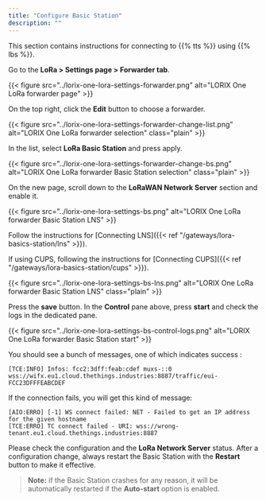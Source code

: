 ```yaml
---
title: "Configure Basic Station"
description: ""
---
```


This section contains instructions for connecting to {{% tts %}} using {{% lbs %}}.

<!--more-->

Go to the **LoRa > Settings page > Forwarder tab**.

{{< figure src="../lorix-one-lora-settings-forwarder.png" alt="LORIX One LoRa forwarder page" >}}

On the top right, click the **Edit** button to choose a forwarder.

{{< figure src="../lorix-one-lora-settings-forwarder-change-list.png" alt="LORIX One LoRa forwarder selection" class="plain" >}}

In the list, select **LoRa Basic Station** and press apply.

{{< figure src="../lorix-one-lora-settings-forwarder-change-bs.png" alt="LORIX One LoRa forwarder Basic Station selection" class="plain" >}}

On the new page, scroll down to the **LoRaWAN Network Server** section and enable it.

{{< figure src="../lorix-one-lora-settings-bs.png" alt="LORIX One LoRa forwarder Basic Station LNS" >}}

Follow the instructions for [Connecting LNS]({{< ref "/gateways/lora-basics-station/lns" >}}).

If using CUPS, following the instructions for [Connecting CUPS]({{< ref "/gateways/lora-basics-station/cups" >}}).

{{< figure src="../lorix-one-lora-settings-bs-lns.png" alt="LORIX One LoRa forwarder Basic Station LNS" class="plain" >}}

Press the **save** button. In the **Control** pane above, press **start** and check the logs in the dedicated pane.

{{< figure src="../lorix-one-lora-settings-bs-control-logs.png" alt="LORIX One LoRa forwarder Basic Station start" >}}

You should see a bunch of messages, one of which indicates success :

```log
[TCE:INFO] Infos: fcc2:3dff:feab:cdef muxs-::0 wss://wifx.eu1.cloud.thethings.industries:8887/traffic/eui-FCC23DFFFEABCDEF
```

If the connection fails, you will get this kind of message:

```log
[AIO:ERRO] [-1] WS connect failed: NET - Failed to get an IP address for the given hostname
[TCE:ERRO] TC connect failed - URI: wss://wrong-tenant.eu1.cloud.thethings.industries:8887
```

Please check the configuration and the **LoRa Network Server** status. After a configuration change, always restart the Basic Station with the **Restart** button to make it effective.

>**Note:** if the Basic Station crashes for any reason, it will be automatically restarted if the **Auto-start** option is enabled.
